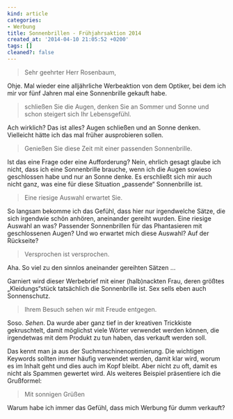 ```yaml
---
kind: article
categories:
- Werbung
title: Sonnenbrillen - Frühjahrsaktion 2014
created_at: '2014-04-10 21:05:52 +0200'
tags: []
cleaned?: false
---
```


> Sehr geehrter Herr Rosenbaum,

Ohje. Mal wieder eine alljährliche Werbeaktion von dem Optiker, bei dem
ich mir vor fünf Jahren mal eine Sonnenbrille gekauft habe.

> schließen Sie die Augen, denken Sie an Sommer und Sonne und schon
> steigert sich Ihr Lebensgefühl.

Ach wirklich? Das ist alles? Augen schließen und an Sonne denken.
Vielleicht hätte ich das mal früher ausprobieren sollen.

> Genießen Sie diese Zeit mit einer passenden Sonnenbrille.

Ist das eine Frage oder eine Aufforderung? Nein, ehrlich gesagt glaube
ich nicht, dass ich eine Sonnenbrille brauche, wenn ich die Augen
sowieso geschlossen habe und nur an Sonne denke. Es erschließt sich mir
auch nicht ganz, was eine für diese Situation „passende“ Sonnenbrille
ist.

> Eine riesige Auswahl erwartet Sie.

So langsam bekomme ich das Gefühl, dass hier nur irgendwelche Sätze, die
sich irgendwie schön anhören, aneinander gereiht wurden. Eine riesige
Auswahl an was? Passender Sonnenbrillen für das Phantasieren mit
geschlossenen Augen? Und wo erwartet mich diese Auswahl? Auf der
Rückseite?

> Versprochen ist versprochen.

Aha. So viel zu den sinnlos aneinander gereihten Sätzen …

Garniert wird dieser Werbebrief mit einer (halb)nackten Frau, deren
größtes „Kleidungs“stück tatsächlich die Sonnenbrille ist. Sex sells
eben auch Sonnenschutz.

> Ihrem Besuch sehen wir mit Freude entgegen.

Soso. *Sehen*. Da wurde aber ganz tief in der kreativen Trickkiste
gekruschtelt, damit möglichst viele Wörter verwendet werden können, die
irgendetwas mit dem Produkt zu tun haben, das verkauft werden soll.

Das kennt man ja aus der Suchmaschinenoptimierung. Die wichtigen
Keywords sollten immer häufig verwendet werden, damit klar wird, worum
es im Inhalt geht und dies auch im Kopf bleibt. Aber nicht zu oft, damit
es nicht als Spammen gewertet wird. Als weiteres Beispiel präsentiere
ich die Grußformel:

> Mit sonnigen Grüßen

Warum habe ich immer das Gefühl, dass mich Werbung für dumm verkauft?
